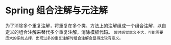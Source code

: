 # Spring 组合注解与元注解
为了消除多个重复注解，将重复在多个类、方法上的注解组成一个组合注解，以自定义的组合注解来替代多个重复注解，消除模板代码。
`暂时感觉意义不大，可能需要庞大的系统支撑，出现过多的重复注解时组合注解会显得比较有意义。`
